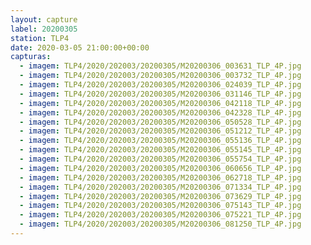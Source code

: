 ```yaml
---
layout: capture
label: 20200305
station: TLP4
date: 2020-03-05 21:00:00+00:00
capturas:
  - imagem: TLP4/2020/202003/20200305/M20200306_003631_TLP_4P.jpg
  - imagem: TLP4/2020/202003/20200305/M20200306_003732_TLP_4P.jpg
  - imagem: TLP4/2020/202003/20200305/M20200306_024039_TLP_4P.jpg
  - imagem: TLP4/2020/202003/20200305/M20200306_031146_TLP_4P.jpg
  - imagem: TLP4/2020/202003/20200305/M20200306_042118_TLP_4P.jpg
  - imagem: TLP4/2020/202003/20200305/M20200306_042328_TLP_4P.jpg
  - imagem: TLP4/2020/202003/20200305/M20200306_050528_TLP_4P.jpg
  - imagem: TLP4/2020/202003/20200305/M20200306_051212_TLP_4P.jpg
  - imagem: TLP4/2020/202003/20200305/M20200306_055136_TLP_4P.jpg
  - imagem: TLP4/2020/202003/20200305/M20200306_055145_TLP_4P.jpg
  - imagem: TLP4/2020/202003/20200305/M20200306_055754_TLP_4P.jpg
  - imagem: TLP4/2020/202003/20200305/M20200306_060656_TLP_4P.jpg
  - imagem: TLP4/2020/202003/20200305/M20200306_062718_TLP_4P.jpg
  - imagem: TLP4/2020/202003/20200305/M20200306_071334_TLP_4P.jpg
  - imagem: TLP4/2020/202003/20200305/M20200306_073629_TLP_4P.jpg
  - imagem: TLP4/2020/202003/20200305/M20200306_075143_TLP_4P.jpg
  - imagem: TLP4/2020/202003/20200305/M20200306_075221_TLP_4P.jpg
  - imagem: TLP4/2020/202003/20200305/M20200306_081250_TLP_4P.jpg
---
```


